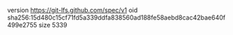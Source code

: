 version https://git-lfs.github.com/spec/v1
oid sha256:15d480c15cf71fd5a339ddfa838560ad188fe58aebd8cac42bae640f499e2755
size 5339
